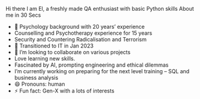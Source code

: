 Hi there
I am  El, a freshly made QA enthusiast with basic Python skills
About me in 30 Secs
- 🔭 Psychology background  with 20 years’ experience
- Counselling and Psychotherapy experience for 15 years
- Security and Countering Radicalisation and Terrorism
- 🌱 Transitioned to IT in Jan 2023
- 👯 I’m looking to collaborate on various projects
- Love learning new skills. 
- Fascinated by AI, prompting engineering and ethical dilemmas 
- I’m currently working on preparing for the next level training – SQL and business analysis 
- 😄 Pronouns: human
- ⚡ Fun fact: Gen-X with a lots of interests  
